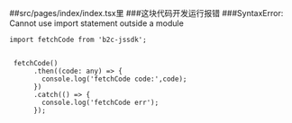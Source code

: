 ##src/pages/index/index.tsx里
###这块代码开发运行报错
###SyntaxError: Cannot use import statement outside a module
```
import fetchCode from 'b2c-jssdk';


 fetchCode()
      .then((code: any) => {
        console.log('fetchCode code:',code);
      })
      .catch(() => {
        console.log('fetchCode err');
      });
     
```


